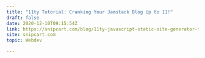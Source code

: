 ```yaml
---
title: "11ty Tutorial: Cranking Your Jamstack Blog Up to 11!"
draft: false
date: 2020-12-10T09:15:54Z
link: https://snipcart.com/blog/11ty-javascript-static-site-generator-tutorial?utm_medium=RSS&utm_source=hune
site: snipcart.com
topic: Webdev  

---
```

